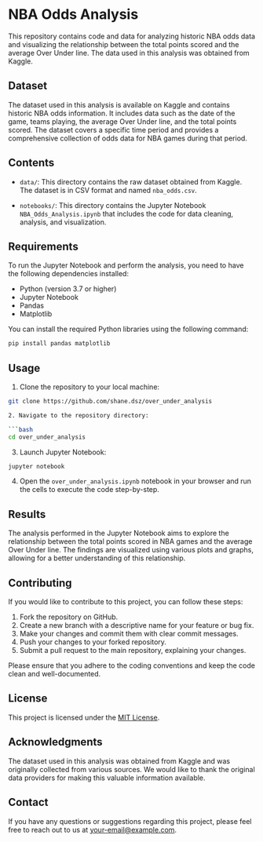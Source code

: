 # NBA Odds Analysis

This repository contains code and data for analyzing historic NBA odds data and visualizing the relationship between the total points scored and the average Over Under line. The data used in this analysis was obtained from Kaggle.

## Dataset

The dataset used in this analysis is available on Kaggle and contains historic NBA odds information. It includes data such as the date of the game, teams playing, the average Over Under line, and the total points scored. The dataset covers a specific time period and provides a comprehensive collection of odds data for NBA games during that period.

## Contents

- `data/`: This directory contains the raw dataset obtained from Kaggle. The dataset is in CSV format and named `nba_odds.csv`.

- `notebooks/`: This directory contains the Jupyter Notebook `NBA_Odds_Analysis.ipynb` that includes the code for data cleaning, analysis, and visualization.

## Requirements

To run the Jupyter Notebook and perform the analysis, you need to have the following dependencies installed:

- Python (version 3.7 or higher)
- Jupyter Notebook
- Pandas
- Matplotlib

You can install the required Python libraries using the following command:

```bash
pip install pandas matplotlib
```

## Usage

1. Clone the repository to your local machine:

```bash
git clone https://github.com/shane.dsz/over_under_analysis

2. Navigate to the repository directory:

```bash
cd over_under_analysis
```

3. Launch Jupyter Notebook:

```bash
jupyter notebook
```

4. Open the `over_under_analysis.ipynb` notebook in your browser and run the cells to execute the code step-by-step.

## Results

The analysis performed in the Jupyter Notebook aims to explore the relationship between the total points scored in NBA games and the average Over Under line. The findings are visualized using various plots and graphs, allowing for a better understanding of this relationship.

## Contributing

If you would like to contribute to this project, you can follow these steps:

1. Fork the repository on GitHub.
2. Create a new branch with a descriptive name for your feature or bug fix.
3. Make your changes and commit them with clear commit messages.
4. Push your changes to your forked repository.
5. Submit a pull request to the main repository, explaining your changes.

Please ensure that you adhere to the coding conventions and keep the code clean and well-documented.

## License

This project is licensed under the [MIT License](LICENSE).

## Acknowledgments

The dataset used in this analysis was obtained from Kaggle and was originally collected from various sources. We would like to thank the original data providers for making this valuable information available.

## Contact

If you have any questions or suggestions regarding this project, please feel free to reach out to us at [your-email@example.com](mailto:your-email@example.com).
